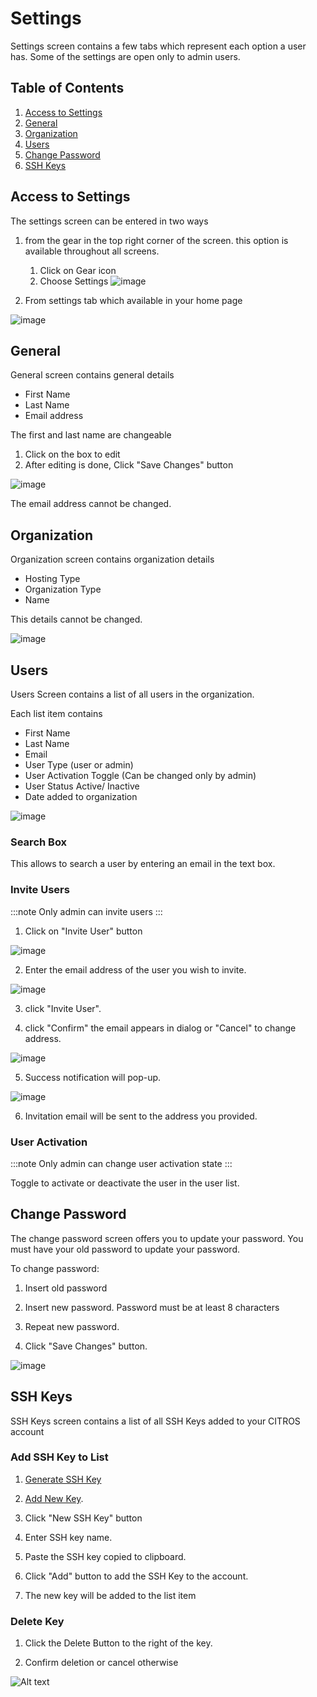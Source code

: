 # Settings

Settings screen contains a few tabs which represent each option a user has.
Some of the settings are open only to admin users.

## Table of Contents
1. [Access to Settings](#access-to-settings)
2. [General](#general)
3. [Organization](#organization)
4. [Users](#users)
5. [Change Password](#change-password)
6. [SSH Keys](#ssh-keys)

## Access to Settings
The settings screen can be entered in two ways

1. from the gear in the top right corner of the screen. this option is available throughout all screens.

    1. Click on Gear icon
    2. Choose Settings
![image](img/setting_intro1.png)

2. From settings tab which available in your home page

![image](img/setting_intro2.png)

## General

General screen contains general details

- First Name
- Last Name 
- Email address

The first and last name are changeable
1. Click on the box to edit
2. After editing is done, Click "Save Changes" button

![image](img/general.png)

The email address cannot be changed.

## Organization

Organization screen contains organization details 

- Hosting Type
- Organization Type 
- Name

This details cannot be changed.

![image](img/organiztion.png)

## Users

Users Screen contains a list of all users in the organization.

Each list item contains
- First Name
- Last Name
- Email
- User Type (user or admin)
- User Activation Toggle (Can be changed only by admin)
- User Status Active/ Inactive
- Date added to organization

![image](img/users_list.png)

### Search Box

This allows to search a user by entering an email in the text box.

### Invite Users

:::note
Only admin can invite users
:::
1. Click on "Invite User" button

![image](img/users_invite.png)

2. Enter the email address of the user you wish to invite.

![image](img/UserListWithDrawer.png)

3. click "Invite User". 

4. click "Confirm" the email appears in dialog or "Cancel" to change address.

![image](img/InviteDialog.png)

5. Success notification will pop-up.

![image](img/UserListSnackBar.png)

6. Invitation email will be sent to the address you provided. 

### User Activation

:::note
Only admin can change user activation state
:::

Toggle to activate or deactivate the user in the user list.

## Change Password

The change password screen offers you to update your password.
You must have your old password to update your password.

To change password:
1. Insert old password

2. Insert new password. Password must be at least 8 characters 

3. Repeat new password.

4. Click "Save Changes" button.

![image](img/pass.png)

## SSH Keys

SSH Keys screen contains a list of all SSH Keys added to your CITROS account

### Add SSH Key to List

1. [Generate SSH Key](/docs/authentication/ssh/ssh_generate_key.md)

2. [Add New Key](/docs/authentication/ssh/ssh_add_new.md).

3. Click "New SSH Key" button

4. Enter SSH key name.

5. Paste the SSH key copied to clipboard.

6. Click "Add" button to add the SSH Key to the account.

7. The new key will be added to the list item

### Delete Key 

1. Click the Delete Button to the right of the key.

2. Confirm deletion or cancel otherwise

![Alt text](img/key_delete.png)



